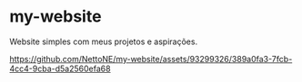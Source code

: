 # my-website
Website simples com meus projetos e aspirações. 

https://github.com/NettoNE/my-website/assets/93299326/389a0fa3-7fcb-4cc4-9cba-d5a2560efa68

